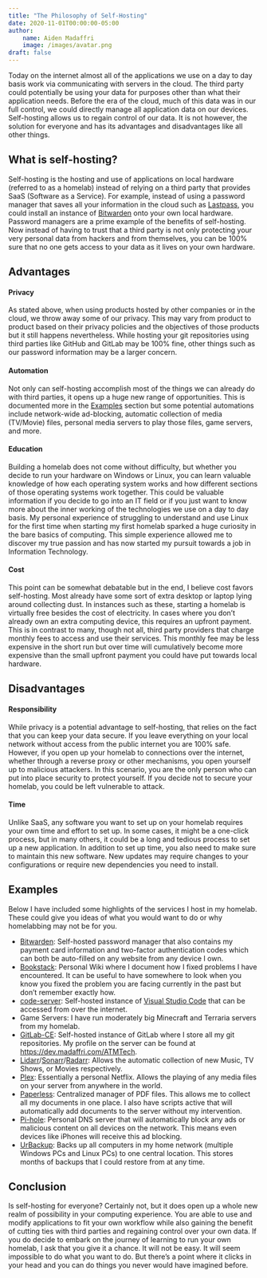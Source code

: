 ```yaml
---
title: "The Philosophy of Self-Hosting"
date: 2020-11-01T00:00:00-05:00
author:
    name: Aiden Madaffri
    image: /images/avatar.png
draft: false
---
```


Today on the internet almost all of the applications we use on a day to day basis work via communicating with servers in the cloud. The third party could potentially be using your data for purposes other than what their application needs. Before the era of the cloud, much of this data was in our full control, we could directly manage all application data on our devices. Self-hosting allows us to regain control of our data. It is not however, the solution for everyone and has its advantages and disadvantages like all other things.


<a id="orgca92b61"></a>

## What is self-hosting?

Self-hosting is the hosting and use of applications on local hardware (referred to as a homelab) instead of relying on a third party that provides SaaS (Software as a Service). For example, instead of using a password manager that saves all your information in the cloud such as [Lastpass](https://www.lastpass.com/), you could install an instance of [Bitwarden](https://bitwarden.com/help/article/install-on-premise/) onto your own local hardware. Password managers are a prime example of the benefits of self-hosting. Now instead of having to trust that a third party is not only protecting your very personal data from hackers and from themselves, you can be 100% sure that no one gets access to your data as it lives on your own hardware.


<a id="org603f5c1"></a>

## Advantages


<a id="org8bccab3"></a>

#### Privacy

As stated above, when using products hosted by other companies or in the cloud, we throw away some of our privacy. This may vary from product to product based on their privacy policies and the objectives of those products but it still happens nevertheless. While hosting your git repositories using third parties like GitHub and GitLab may be 100% fine, other things such as our password information may be a larger concern.


<a id="org7d3f0c9"></a>

#### Automation

Not only can self-hosting accomplish most of the things we can already do with third parties, it opens up a huge new range of opportunities. This is documented more in the [Examples](#org4a5006f) section but some potential automations include network-wide ad-blocking, automatic collection of media (TV/Movie) files, personal media servers to play those files, game servers, and more.


<a id="org0163c0f"></a>

#### Education

Building a homelab does not come without difficulty, but whether you decide to run your hardware on Windows or Linux, you can learn valuable knowledge of how each operating system works and how different sections of those operating systems work together. This could be valuable information if you decide to go into an IT field or if you just want to know more about the inner working of the technologies we use on a day to day basis. My personal experience of struggling to understand and use Linux for the first time when starting my first homelab sparked a huge curiosity in the bare basics of computing. This simple experience allowed me to discover my true passion and has now started my pursuit towards a job in Information Technology.


<a id="org1bd38f6"></a>

#### Cost

This point can be somewhat debatable but in the end, I believe cost favors self-hosting. Most already have some sort of extra desktop or laptop lying around collecting dust. In instances such as these, starting a homelab is virtually free besides the cost of electricity. In cases where you don&rsquo;t already own an extra computing device, this requires an upfront payment. This is in contrast to many, though not all, third party providers that charge monthly fees to access and use their services. This monthly fee may be less expensive in the short run but over time will cumulatively become more expensive than the small upfront payment you could have put towards local hardware.


<a id="orga4211c8"></a>

## Disadvantages


<a id="org32dfcca"></a>

#### Responsibility

While privacy is a potential advantage to self-hosting, that relies on the fact that you can keep your data secure. If you leave everything on your local network without access from the public internet you are 100% safe. However, if you open up your homelab to connections over the internet, whether through a reverse proxy or other mechanisms, you open yourself up to malicious attackers. In this scenario, you are the only person who can put into place security to protect yourself. If you decide not to secure your homelab, you could be left vulnerable to attack.


<a id="org2355978"></a>

#### Time

Unlike SaaS, any software you want to set up on your homelab requires your own time and effort to set up. In some cases, it might be a one-click process, but in many others, it could be a long and tedious process to set up a new application. In addition to set up time, you also need to make sure to maintain this new software. New updates may require changes to your configurations or require new dependencies you need to install.


<a id="org4a5006f"></a>

## Examples

Below I have included some highlights of the services I host in my homelab. These could give you ideas of what you would want to do or why homelabbing may not be for you.

-   [Bitwarden](https://bitwarden.com/help/article/install-on-premise/): Self-hosted password manager that also contains my payment card information and two-factor authentication codes which can both be auto-filled on any website from any device I own.
-   [Bookstack](https://www.bookstackapp.com/): Personal Wiki where I document how I fixed problems I have encountered. It can be useful to have somewhere to look when you know you fixed the problem you are facing currently in the past but don&rsquo;t remember exactly how.
-   [code-server](https://github.com/cdr/code-server): Self-hosted instance of [Visual Studio Code](https://code.visualstudio.com/) that can be accessed from over the internet.
-   Game Servers: I have run moderately big Minecraft and Terraria servers from my homelab.
-   [GitLab-CE](https://about.gitlab.com/install/?version=ce): Self-hosted instance of GitLab where I store all my git repositories. My profile on the server can be found at <https://dev.madaffri.com/ATMTech>.
-   [Lidarr](https://lidarr.audio/)/[Sonarr](https://sonarr.tv/)/[Radarr](https://radarr.video/): Allows the automatic collection of new Music, TV Shows, or Movies respectively.
-   [Plex](https://www.plex.tv/): Essentially a personal Netflix. Allows the playing of any media files on your server from anywhere in the world.
-   [Paperless](https://github.com/the-paperless-project/paperless): Centralized manager of PDF files. This allows me to collect all my documents in one place. I also have scripts active that will automatically add documents to the server without my intervention.
-   [Pi-hole](https://pi-hole.net/): Personal DNS server that will automatically block any ads or malicious content on all devices on the network. This means even devices like iPhones will receive this ad blocking.
-   [UrBackup](https://www.urbackup.org/): Backs up all computers in my home network (multiple Windows PCs and Linux PCs) to one central location. This stores months of backups that I could restore from at any time.


<a id="orga89f4eb"></a>

## Conclusion

Is self-hosting for everyone? Certainly not, but it does open up a whole new realm of possibility in your computing experience. You are able to use and modify applications to fit your own workflow while also gaining the benefit of cutting ties with third parties and regaining control over your own data. If you do decide to embark on the journey of learning to run your own homelab, I ask that you give it a chance. It will not be easy. It will seem impossible to do what you want to do. But there&rsquo;s a point where it clicks in your head and you can do things you never would have imagined before.

